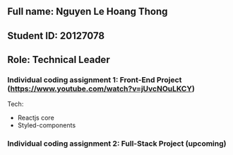 ## Full name: Nguyen Le Hoang Thong
## Student ID: 20127078
## Role: Technical Leader

### Individual coding assignment 1: Front-End Project (https://www.youtube.com/watch?v=jUvcNOuLKCY)
Tech:
- Reactjs core
- Styled-components

### Individual coding assignment 2: Full-Stack Project (upcoming)